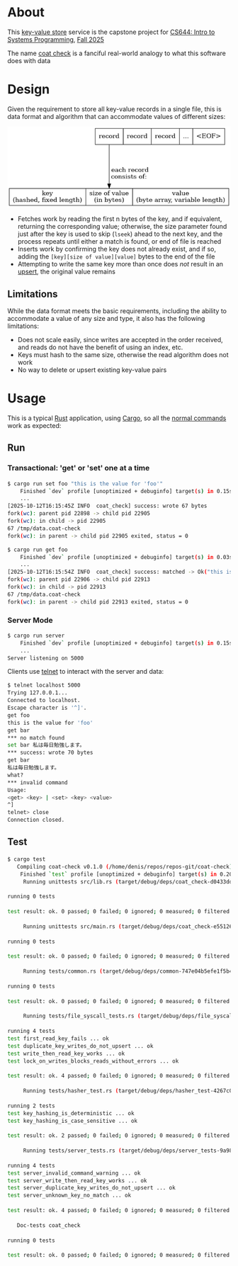 # About

This [key-value store](https://en.wikipedia.org/wiki/Key%E2%80%93value_database) service is the capstone project for [CS644: Intro to Systems Programming](https://iafisher.com/cs644), [Fall 2025](https://iafisher.com/cs644/fall2025)

The name [coat check](https://dictionary.cambridge.org/example/english/coat-check) is a fanciful real-world analogy to what this software does with data

# Design

Given the requirement to store all key-value records in a single file, this is data format and algorithm that can accommodate values of different sizes:

![Data Format Diagram](doc/data.png?raw=true)

- Fetches work by reading the first n bytes of the key, and if equivalent, returning the corresponding value; otherwise, the size parameter found just after the key is used to skip (`lseek`) ahead to the next key, and the process repeats until either a match is found, or end of file is reached
- Inserts work by confirming the key does not already exist, and if so, adding the `[key][size of value][value]` bytes to the end of the file
- Attempting to write the same key more than once does *not* result in an [upsert](https://en.wikipedia.org/wiki/Merge_%28SQL%29), the original value remains

## Limitations

While the data format meets the basic requirements, including the ability to accommodate a value of any size and type, it also has the following limitations:

- Does not scale easily, since writes are accepted in the order received, and reads do not have the benefit of using an index, etc.
- Keys must hash to the same size, otherwise the read algorithm does not work
- No way to delete or upsert existing key-value pairs

# Usage

This is a typical [Rust](https://www.rust-lang.org/) application, using [Cargo](https://doc.rust-lang.org/cargo/index.html), so all the [normal commands](https://doc.rust-lang.org/cargo/commands/index.html) work as expected:

## Run

### Transactional: 'get' or 'set' one at a time

```sh
$ cargo run set foo "this is the value for 'foo'"
    Finished `dev` profile [unoptimized + debuginfo] target(s) in 0.15s
    ...
[2025-10-12T16:15:45Z INFO  coat_check] success: wrote 67 bytes
fork(wc): parent pid 22898 -> child pid 22905
fork(wc): in child -> pid 22905
67 /tmp/data.coat-check
fork(wc): in parent -> child pid 22905 exited, status = 0
```

```sh
$ cargo run get foo
    Finished `dev` profile [unoptimized + debuginfo] target(s) in 0.03s
    ...
[2025-10-12T16:15:54Z INFO  coat_check] success: matched -> Ok("this is the value for 'foo'")
fork(wc): parent pid 22906 -> child pid 22913
fork(wc): in child -> pid 22913
67 /tmp/data.coat-check
fork(wc): in parent -> child pid 22913 exited, status = 0
```

### Server Mode

```sh
$ cargo run server
    Finished `dev` profile [unoptimized + debuginfo] target(s) in 0.15s
    ...
Server listening on 5000
```

Clients use [telnet](https://en.wikipedia.org/wiki/Telnet) to interact with the server and data:

```sh
$ telnet localhost 5000
Trying 127.0.0.1...
Connected to localhost.
Escape character is '^]'.
get foo
this is the value for 'foo'
get bar
*** no match found
set bar 私は毎日勉強します。
*** success: wrote 70 bytes
get bar
私は毎日勉強します。
what?
*** invalid command
Usage:
<get> <key> | <set> <key> <value>
^]
telnet> close
Connection closed.
```

## Test
```sh
$ cargo test
   Compiling coat-check v0.1.0 (/home/denis/repos/repos-git/coat-check)
    Finished `test` profile [unoptimized + debuginfo] target(s) in 0.20s
     Running unittests src/lib.rs (target/debug/deps/coat_check-d0433ddf8bcd52a9)

running 0 tests

test result: ok. 0 passed; 0 failed; 0 ignored; 0 measured; 0 filtered out; finished in 0.00s

     Running unittests src/main.rs (target/debug/deps/coat_check-e5512602a7a735ed)

running 0 tests

test result: ok. 0 passed; 0 failed; 0 ignored; 0 measured; 0 filtered out; finished in 0.00s

     Running tests/common.rs (target/debug/deps/common-747e04b5efe1f5b4)

running 0 tests

test result: ok. 0 passed; 0 failed; 0 ignored; 0 measured; 0 filtered out; finished in 0.00s

     Running tests/file_syscall_tests.rs (target/debug/deps/file_syscall_tests-27fc31fa7f20d9b0)

running 4 tests
test first_read_key_fails ... ok
test duplicate_key_writes_do_not_upsert ... ok
test write_then_read_key_works ... ok
test lock_on_writes_blocks_reads_without_errors ... ok

test result: ok. 4 passed; 0 failed; 0 ignored; 0 measured; 0 filtered out; finished in 1.11s

     Running tests/hasher_test.rs (target/debug/deps/hasher_test-4267c0a303a982e7)

running 2 tests
test key_hashing_is_deterministic ... ok
test key_hashing_is_case_sensitive ... ok

test result: ok. 2 passed; 0 failed; 0 ignored; 0 measured; 0 filtered out; finished in 0.00s

     Running tests/server_tests.rs (target/debug/deps/server_tests-9a988a8d33482924)

running 4 tests
test server_invalid_command_warning ... ok
test server_write_then_read_key_works ... ok
test server_duplicate_key_writes_do_not_upsert ... ok
test server_unknown_key_no_match ... ok

test result: ok. 4 passed; 0 failed; 0 ignored; 0 measured; 0 filtered out; finished in 0.00s

   Doc-tests coat_check

running 0 tests

test result: ok. 0 passed; 0 failed; 0 ignored; 0 measured; 0 filtered out; finished in 0.00s
```
